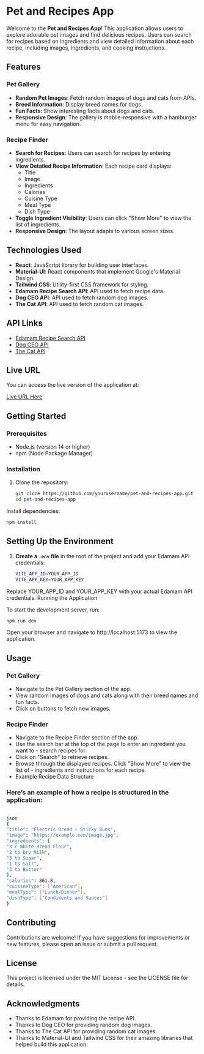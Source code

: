 # Pet and Recipes App

Welcome to the **Pet and Recipes App**! This application allows users to explore adorable pet images and find delicious recipes. Users can search for recipes based on ingredients and view detailed information about each recipe, including images, ingredients, and cooking instructions.

## Features

### Pet Gallery

- **Random Pet Images**: Fetch random images of dogs and cats from APIs.
- **Breed Information**: Display breed names for dogs.
- **Fun Facts**: Show interesting facts about dogs and cats.
- **Responsive Design**: The gallery is mobile-responsive with a hamburger menu for easy navigation.

### Recipe Finder

- **Search for Recipes**: Users can search for recipes by entering ingredients.
- **View Detailed Recipe Information**: Each recipe card displays:
  - Title
  - Image
  - Ingredients
  - Calories
  - Cuisine Type
  - Meal Type
  - Dish Type
- **Toggle Ingredient Visibility**: Users can click "Show More" to view the list of ingredients.
- **Responsive Design**: The layout adapts to various screen sizes.

## Technologies Used

- **React**: JavaScript library for building user interfaces.
- **Material-UI**: React components that implement Google's Material Design.
- **Tailwind CSS**: Utility-first CSS framework for styling.
- **Edamam Recipe Search API**: API used to fetch recipe data.
- **Dog CEO API**: API used to fetch random dog images.
- **The Cat API**: API used to fetch random cat images.

## API Links

- [Edamam Recipe Search API](https://developer.edamam.com/recipe-search-api-docs)
- [Dog CEO API](https://thedogapi.com/)
- [The Cat API](https://thecatapi.com/)

## Live URL

You can access the live version of the application at:

[Live URL Here](https://week-8-nu.vercel.app/)

## Getting Started

### Prerequisites

- Node.js (version 14 or higher)
- npm (Node Package Manager)

### Installation

1. Clone the repository:

   ```bash
   git clone https://github.com/yourusername/pet-and-recipes-app.git
   cd pet-and-recipes-app
   ```

Install dependencies:

```bash
npm install
```

## Setting Up the Environment

1. **Create a `.env` file** in the root of the project and add your Edamam API credentials:
   ```bash
   VITE_APP_ID=YOUR_APP_ID
   VITE_APP_KEY=YOUR_APP_KEY
   ```

Replace YOUR_APP_ID and YOUR_APP_KEY with your actual Edamam API credentials.
Running the Application

To start the development server, run:

```bash
npm run dev
```

Open your browser and navigate to http://localhost:5173 to view the application.

## Usage

### Pet Gallery

- Navigate to the Pet Gallery section of the app.
- View random images of dogs and cats along with their breed names and fun facts.
- Click on buttons to fetch new images.

### Recipe Finder

- Navigate to the Recipe Finder section of the app.
- Use the search bar at the top of the page to enter an ingredient you want to - search recipes for.
- Click on "Search" to retrieve recipes.
- Browse through the displayed recipes. Click "Show More" to view the list of - ingredients and instructions for each recipe.
- Example Recipe Data Structure

### Here’s an example of how a recipe is structured in the application:

```bash

json
{
"title": "Electric Bread - Sticky Buns",
"image": "https://example.com/image.jpg",
"ingredients": [
"3 c White Bread Flour",
"2 tb Dry Milk",
"3 tb Sugar",
"1 ts Salt",
"3 tb Butter"
],
"calories": 861.8,
"cuisineType": ["American"],
"mealType": ["Lunch/Dinner"],
"dishType": ["Condiments and Sauces"]
}
```

## Contributing

Contributions are welcome! If you have suggestions for improvements or new features, please open an issue or submit a pull request.

## License

This project is licensed under the MIT License - see the LICENSE file for details.

## Acknowledgments

- Thanks to Edamam for providing the recipe API.
- Thanks to Dog CEO for providing random dog images.
- Thanks to The Cat API for providing random cat images.
- Thanks to Material-UI and Tailwind CSS for their amazing libraries that helped build this application.
